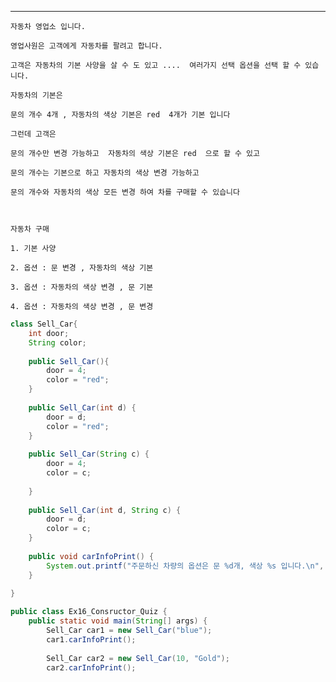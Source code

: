 
---
    자동차 영업소 입니다.

	영업사원은 고객에게 자동차를 팔려고 합니다.

	고객은 자동차의 기본 사양을 살 수 도 있고 ....  여러가지 선택 옵션을 선택 할 수 있습니다.

	자동차의 기본은

	문의 개수 4개 , 자동차의 색상 기본은 red  4개가 기본 입니다

	그런데 고객은

	문의 개수만 변경 가능하고  자동차의 색상 기본은 red  으로 할 수 있고

	문의 개수는 기본으로 하고 자동차의 색상 변경 가능하고

	문의 개수와 자동차의 색상 모든 변경 하여 차를 구매할 수 있습니다

	​

	자동차 구매

	1. 기본 사양  

	2. 옵션 : 문 변경 , 자동차의 색상 기본

	3. 옵션 : 자동차의 색상 변경 , 문 기본

	4. 옵션 : 자동차의 색상 변경 , 문 변경


```java
class Sell_Car{
	int door;
	String color;
	
	public Sell_Car(){
		door = 4;
		color = "red";
	}
	
	public Sell_Car(int d) {
		door = d;
		color = "red";
	}
	
	public Sell_Car(String c) {
		door = 4;
		color = c;
		
	}
	
	public Sell_Car(int d, String c) {
		door = d;
		color = c;
	}
	
	public void carInfoPrint() {
		System.out.printf("주문하신 차량의 옵션은 문 %d개, 색상 %s 입니다.\n", door , color);
	}
	
}

public class Ex16_Consructor_Quiz {
	public static void main(String[] args) {
		Sell_Car car1 = new Sell_Car("blue");
		car1.carInfoPrint();
		
		Sell_Car car2 = new Sell_Car(10, "Gold");
		car2.carInfoPrint();
		

```